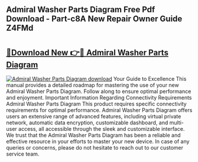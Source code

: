 ## Admiral Washer Parts Diagram Free Pdf Download - Part-c8A New Repair Owner Guide Z4FMd

# <h2><a href="http://dfl6x4.blite.top/?on=Admiral+Washer+Parts+Diagram">🔗Download New 👉🔴 Admiral Washer Parts Diagram</a></h2>

[![Admiral Washer Parts Diagram download](https://i.imgur.com/lujVjoI.png)](http://dfl6x4.blite.top/?on=Admiral+Washer+Parts+Diagram)
Your Guide to Excellence This manual provides a detailed roadmap for mastering the use of your new Admiral Washer Parts Diagram. Follow along to ensure optimal performance and enjoyment. Important Information Regarding Connectivity Requirements Admiral Washer Parts Diagram This product requires specific connectivity requirements for optimal performance. Admiral Washer Parts Diagram offers users an extensive range of advanced features, including virtual private network, automatic data encryption, customizable dashboard, and multi-user access, all accessible through the sleek and customizable interface. We trust that the Admiral Washer Parts Diagram has been a reliable and effective resource in your efforts to master your new device. In case of any queries or concerns, please do not hesitate to reach out to our customer service team.

